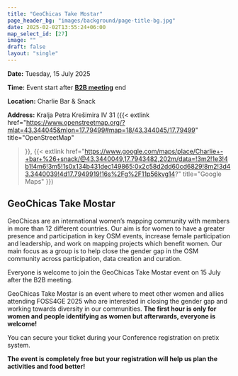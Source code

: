 ```yaml
---
title: "GeoChicas Take Mostar"
page_header_bg: "images/background/page-title-bg.jpg"
date: 2025-02-02T13:55:24+06:00
map_select_id: [27]
image: ""
draft: false
layout: "single"
---
```


**Date:** Tuesday, 15 July 2025

**Time:** Event start after **[B2B meeting](/schedule/b2b/)** end

**Location:** Charlie Bar & Snack

**Address:** Kralja Petra Krešimira IV 31 ({{< extlink
    href="https://www.openstreetmap.org/?mlat=43.344045&mlon=17.79499#map=18/43.344045/17.79499"
    title="OpenStreetMap"
>}},
{{< extlink
    href="https://www.google.com/maps/place/Charlie+-+bar+%26+snack/@43.3440049,17.7943482,202m/data=!3m2!1e3!4b1!4m6!3m5!1s0x134b431dec149865:0x2c58d2dd60cd6829!8m2!3d43.3440039!4d17.7949919!16s%2Fg%2F11p56kvg14?"
    title="Google Maps"
>}})

## GeoChicas Take Mostar

GeoChicas are an international women’s mapping community with members in more
than 12 different countries. Our aim is for women to have a greater presence and
participation in key OSM events, increase female participation and leadership,
and work on mapping projects which benefit women. Our main focus as a group is
to help close the gender gap in the OSM community across participation, data
creation and curation.

Everyone is welcome to join the GeoChicas Take Mostar event on 15 July after the
B2B meeting.

GeoChicas Take Mostar is an event where to meet other women and allies attending
FOSS4GE 2025 who are interested in closing the gender gap and working towards
diversity in our communities. **The first hour is only for women and people
identifying as women but afterwards, everyone is welcome!**

You can secure your ticket during your Conference registration on pretix system.

**The event is completely free but your registration will help us plan the
activities and food better!**



<!--
{{< figure
    src="../../images/geochicas_banner.png"
    alttext="GeoChicas take Tartu! banner"
    link=""
    width="100%"
    target="blank"
    rel="noopener noreferrer"
    caption="GeoChicas take Tartu! banner"
    >}}
-->
